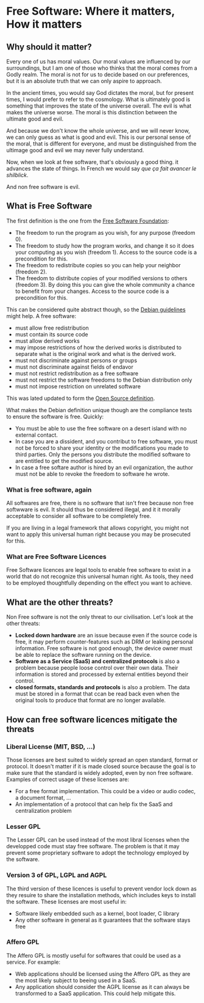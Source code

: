 Free Software: Where it matters, How it matters
===============================================

Why should it matter?
---------------------

Every one of us has moral values. Our moral values are influenced by our surroundings, but I am one of those who thinks that the moral comes from a Godly realm. The moral is not for us to decide based on our preferences, but it is an absolute truth that we can only aspire to approach.

In the ancient times, you would say God dictates the moral, but for present times, I would prefer to refer to the cosmology. What is ultimately good is something that improves the state of the universe overall. The evil is what makes the universe worse. The moral is this distinction between the ultimate good and evil.

And because we don't know the whole universe, and we will never know, we can only guess as what is good and evil. This is our personal sense of the moral, that is different for everyone, and must be distinguished from the ultimage good and evil we may never fully understand.

Now, when we look at free software, that's obviously a good thing. it advances the state of things. In French we would say *que ça fait avancer le shilblick*.

And non free software is evil.

What is Free Software
---------------------

The first definition is the one from the [Free Software Foundation](https://www.gnu.org/philosophy/free-sw.html):

- The freedom to run the program as you wish, for any purpose (freedom 0).
- The freedom to study how the program works, and change it so it does your computing as you wish (freedom 1). Access to the source code is a precondition for this.
- The freedom to redistribute copies so you can help your neighbor (freedom 2).
- The freedom to distribute copies of your modified versions to others (freedom 3). By doing this you can give the whole community a chance to benefit from your changes. Access to the source code is a precondition for this.

This can be considered quite abstract though, so the [Debian guidelines](https://www.debian.org/social_contract#guidelines) might help. A free software:

- must allow free redistribution
- must contain its source code
- must allow derived works
- may impose restrictions of how the derived works is distributed to separate what is the original work and what is the derived work.
- must not discriminate against persons or groups
- must not discriminate against fields of endavor
- must not restrict redistribution as a free software
- must not restrict the software freedoms to the Debian distribution only
- must not impose restriction on unrelated software

This was lated updated to form the [Open Source definition](https://opensource.org/osd).

What makes the Debian definition unique though are the compliance tests to ensure the software is free. Quickly:

- You must be able to use the free software on a desert island with no external contact.
- In case you are a dissident, and you contribut to free software, you must not be forced to share your identity or the modifications you made to third parties. Only the persons you distribute the modified software to are entitled to get the modified source.
- In case a free softare author is hired by an evil organization, the author must not be able to revoke the freedom to software he wrote.

### What is free software, again ###

All softwares are free, there is no software that isn't free because non free softwware is evil. It should thus be considered illegal, and it it morally acceptable to consider all software to be completely free.

If you are living in a legal framework that allows copyright, you might not want to apply this universal human right because you may be prosecuted for this.

### What are Free Software Licences ###

Free Software licences are legal tools to enable free software to exist in a world that do not recognize this universal human right. As tools, they need to be employed thoughtfully depending on the effect you want to achieve.

What are the other threats?
---------------------------

Non Free software is not the only threat to our civilisation. Let's look at the other threats:

- **Locked down hardware** are an issue because even if the source code is free, it may perform counter-features such as DRM or leaking personal information. Free software is not good enough, the device owner must be able to replace the software running on the device.
- **Software as a Service (SaaS) and centralized protocols** is also a problem because people loose control over their own data. Their information is stored and processed by external entities beyond their control.
- **closed formats, standards and protocols** is also a problem. The data must be stored in a format that ccan be read back even when the original tools to produce that format are no longer available.

How can free software licences mitigate the threats
---------------------------------------------------

### Liberal License (MIT, BSD, ...) ###

Those licenses are best suited to widely spread an open standard, format or protocol. It doesn't matter if it is made closed source because the goal is to make sure that the standard is widely adopted, even by non free software. Examples of correct usage of these licenses are:

- For a free format implementation. This could be a video or audio codec, a document format, ...
- An implementation of a protocol that can help fix the SaaS and centralization problem

### Lesser GPL ###

The Lesser GPL can be used instead of the most libral licenses when the developped code must stay free software. The problem is that it may prevent some proprietary software to adopt the technology employed by the software.

### Version 3 of GPL, LGPL and AGPL ###

The third version of these licences is useful to prevent vendor lock down as they resuire to share the installation methods, which includes keys to install the software. These licenses are most useful in:

- Software likely embedded such as a kernel, boot loader, C library
- Any other software in general as it guarantees that the software stays free

### Affero GPL ##

The Affero GPL is mostly useful for softwares that could be used as a service. For example:

- Web applications should be licensed using the Affero GPL as they are the most likely subject to beeing used in a SaaS.
- Any application should consider the AGPL license as it can always be transformed to a SaaS application. This could help mitigate this.
